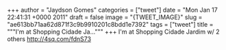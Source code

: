 
+++
author = "Jaydson Gomes"
categories = ["tweet"]
date = "Mon Jan 17 22:41:31 +0000 2011"
draft = false
image = "{TWEET_IMAGE}"
slug = "ae613bb71aa62d871f3c9b9910201c8bdd1e7392"
tags = ["tweet"]
title = """I'm at Shopping Cidade Ja..."""
+++
I'm at Shopping Cidade Jardim w/ 2 others http://4sq.com/fdnS73
